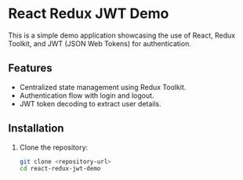 # React Redux JWT Demo

This is a simple demo application showcasing the use of React, Redux Toolkit, and JWT (JSON Web Tokens) for authentication.

## Features
- Centralized state management using Redux Toolkit.
- Authentication flow with login and logout.
- JWT token decoding to extract user details.

## Installation

1. Clone the repository:
   ```bash
   git clone <repository-url>
   cd react-redux-jwt-demo
